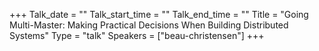 +++
Talk_date = ""
Talk_start_time = ""
Talk_end_time = ""
Title = "Going Multi-Master: Making Practical Decisions When Building Distributed Systems"
Type = "talk"
Speakers = ["beau-christensen"]
+++


